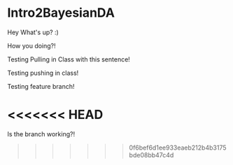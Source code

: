 # Intro2BayesianDA

Hey What's up? :) 

How you doing?! 

Testing Pulling in Class with this sentence! 

Testing pushing in class! 

Testing feature branch! 

<<<<<<< HEAD
=======
Is the branch working?! 
>>>>>>> 0f6bef6d1ee933eaeb212b4b3175bde08bb47c4d
